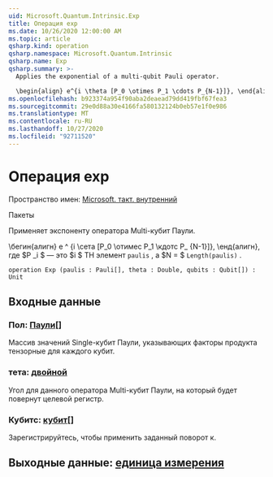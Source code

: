 ```yaml
---
uid: Microsoft.Quantum.Intrinsic.Exp
title: Операция exp
ms.date: 10/26/2020 12:00:00 AM
ms.topic: article
qsharp.kind: operation
qsharp.namespace: Microsoft.Quantum.Intrinsic
qsharp.name: Exp
qsharp.summary: >-
  Applies the exponential of a multi-qubit Pauli operator.

  \begin{align} e^{i \theta [P_0 \otimes P_1 \cdots P_{N-1}]}, \end{align} where $P_i$ is the $i$th element of `paulis`, and where $N = $`Length(paulis)`.
ms.openlocfilehash: b923374a954f90aba2deaead79dd419fbf67fea3
ms.sourcegitcommit: 29e0d88a30e4166fa580132124b0eb57e1f0e986
ms.translationtype: MT
ms.contentlocale: ru-RU
ms.lasthandoff: 10/27/2020
ms.locfileid: "92711520"
---
```

# <a name="exp-operation"></a>Операция exp

Пространство имен: [Microsoft. такт. внутренний](xref:Microsoft.Quantum.Intrinsic)

Пакеты [](https://nuget.org/packages/)


Применяет экспоненту оператора Multi-кубит Паули.

\бегин{алигн} e ^ {i \сета [P_0 \отимес P_1 \кдотс P_ {N-1}]}, \енд{алигн}, где $P _i $ — это $i $ TH элемент `paulis` , а $N = $ `Length(paulis)` .

```qsharp
operation Exp (paulis : Pauli[], theta : Double, qubits : Qubit[]) : Unit
```


## <a name="input"></a>Входные данные

### <a name="paulis--pauli"></a>Пол: [Паули](xref:microsoft.quantum.lang-ref.pauli)[]

Массив значений Single-кубит Паули, указывающих факторы продукта тензорные для каждого кубит.


### <a name="theta--double"></a>тета: [двойной](xref:microsoft.quantum.lang-ref.double)

Угол для данного оператора Multi-кубит Паули, на который будет повернут целевой регистр.


### <a name="qubits--qubit"></a>Кубитс: [кубит](xref:microsoft.quantum.lang-ref.qubit)[]

Зарегистрируйтесь, чтобы применить заданный поворот к.



## <a name="output--unit"></a>Выходные данные: [единица измерения](xref:microsoft.quantum.lang-ref.unit)

